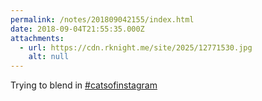 ```yaml
---
permalink: /notes/201809042155/index.html
date: 2018-09-04T21:55:35.000Z
attachments:
  - url: https://cdn.rknight.me/site/2025/12771530.jpg
    alt: null
---
```


Trying to blend in <a href="https://pixelfed.social/discover/tags/catsofinstagram?src=hash" title="#catsofinstagram" class="u-url hashtag" rel="external nofollow noopener">#catsofinstagram</a>
